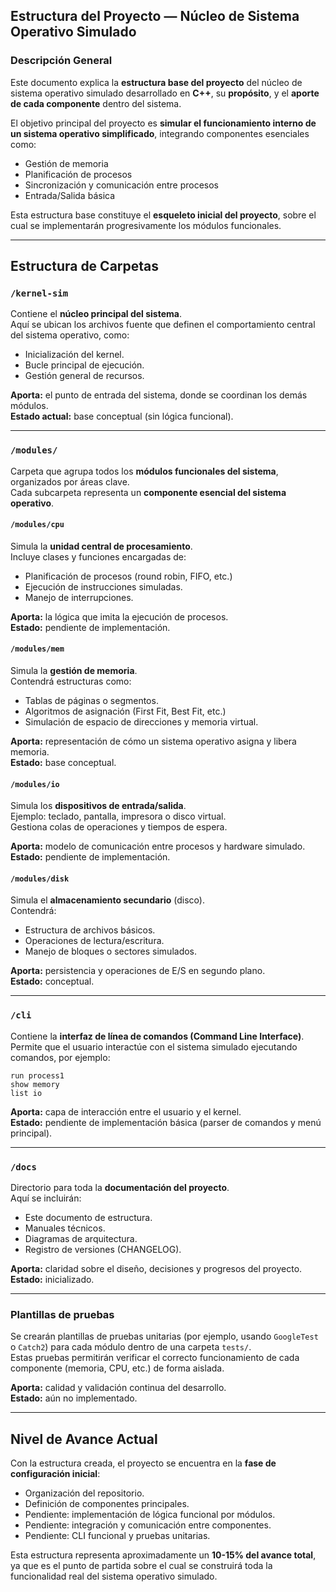 ## Estructura del Proyecto — Núcleo de Sistema Operativo Simulado

### Descripción General

Este documento explica la **estructura base del proyecto** del núcleo de sistema operativo simulado desarrollado en **C++**, su **propósito**, y el **aporte de cada componente** dentro del sistema.  

El objetivo principal del proyecto es **simular el funcionamiento interno de un sistema operativo simplificado**, integrando componentes esenciales como:
- Gestión de memoria  
- Planificación de procesos  
- Sincronización y comunicación entre procesos  
- Entrada/Salida básica  

Esta estructura base constituye el **esqueleto inicial del proyecto**, sobre el cual se implementarán progresivamente los módulos funcionales.

---

## Estructura de Carpetas

### `/kernel-sim`
Contiene el **núcleo principal del sistema**.  
Aquí se ubican los archivos fuente que definen el comportamiento central del sistema operativo, como:
- Inicialización del kernel.
- Bucle principal de ejecución.
- Gestión general de recursos.

**Aporta:** el punto de entrada del sistema, donde se coordinan los demás módulos.  
**Estado actual:** base conceptual (sin lógica funcional).

---

### `/modules/`
Carpeta que agrupa todos los **módulos funcionales del sistema**, organizados por áreas clave.  
Cada subcarpeta representa un **componente esencial del sistema operativo**.

#### `/modules/cpu`
Simula la **unidad central de procesamiento**.  
Incluye clases y funciones encargadas de:
- Planificación de procesos (round robin, FIFO, etc.)
- Ejecución de instrucciones simuladas.
- Manejo de interrupciones.

**Aporta:** la lógica que imita la ejecución de procesos.  
**Estado:** pendiente de implementación.

#### `/modules/mem`
Simula la **gestión de memoria**.  
Contendrá estructuras como:
- Tablas de páginas o segmentos.
- Algoritmos de asignación (First Fit, Best Fit, etc.)
- Simulación de espacio de direcciones y memoria virtual.

**Aporta:** representación de cómo un sistema operativo asigna y libera memoria.  
**Estado:** base conceptual.

#### `/modules/io`
Simula los **dispositivos de entrada/salida**.  
Ejemplo: teclado, pantalla, impresora o disco virtual.  
Gestiona colas de operaciones y tiempos de espera.

**Aporta:** modelo de comunicación entre procesos y hardware simulado.  
**Estado:** pendiente de implementación.

#### `/modules/disk`
Simula el **almacenamiento secundario** (disco).  
Contendrá:
- Estructura de archivos básicos.
- Operaciones de lectura/escritura.
- Manejo de bloques o sectores simulados.

**Aporta:** persistencia y operaciones de E/S en segundo plano.  
**Estado:** conceptual.

---

### `/cli`
Contiene la **interfaz de línea de comandos (Command Line Interface)**.  
Permite que el usuario interactúe con el sistema simulado ejecutando comandos, por ejemplo:
```
run process1
show memory
list io
```

**Aporta:** capa de interacción entre el usuario y el kernel.  
**Estado:** pendiente de implementación básica (parser de comandos y menú principal).

---

### `/docs`
Directorio para toda la **documentación del proyecto**.  
Aquí se incluirán:
- Este documento de estructura.
- Manuales técnicos.
- Diagramas de arquitectura.
- Registro de versiones (CHANGELOG).

**Aporta:** claridad sobre el diseño, decisiones y progresos del proyecto.  
**Estado:** inicializado.

---

### Plantillas de pruebas
Se crearán plantillas de pruebas unitarias (por ejemplo, usando `GoogleTest` o `Catch2`) para cada módulo dentro de una carpeta `tests/`.  
Estas pruebas permitirán verificar el correcto funcionamiento de cada componente (memoria, CPU, etc.) de forma aislada.

**Aporta:** calidad y validación continua del desarrollo.  
**Estado:** aún no implementado.

---

## Nivel de Avance Actual

Con la estructura creada, el proyecto se encuentra en la **fase de configuración inicial**:
- Organización del repositorio.  
- Definición de componentes principales.  
- Pendiente: implementación de lógica funcional por módulos.  
- Pendiente: integración y comunicación entre componentes.  
- Pendiente: CLI funcional y pruebas unitarias.  

Esta estructura representa aproximadamente un **10-15% del avance total**, ya que es el punto de partida sobre el cual se construirá toda la funcionalidad real del sistema operativo simulado.
